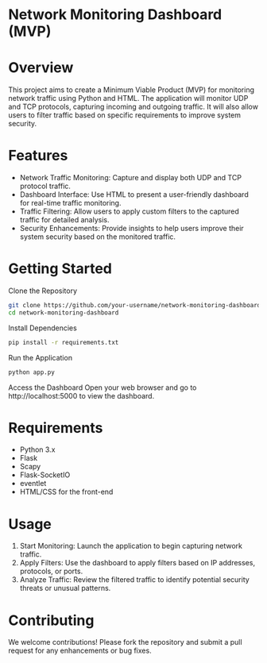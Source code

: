 # Network Monitoring Dashboard (MVP)

# Overview
This project aims to create a Minimum Viable Product (MVP) for monitoring network traffic using Python and HTML. The application will monitor UDP and TCP protocols, capturing incoming and outgoing traffic. It will also allow users to filter traffic based on specific requirements to improve system security.

# Features
- Network Traffic Monitoring: Capture and display both UDP and TCP protocol traffic.
- Dashboard Interface: Use HTML to present a user-friendly dashboard for real-time traffic monitoring.
- Traffic Filtering: Allow users to apply custom filters to the captured traffic for detailed analysis.
- Security Enhancements: Provide insights to help users improve their system security based on the monitored traffic.

# Getting Started

Clone the Repository

```sh
git clone https://github.com/your-username/network-monitoring-dashboard.git
cd network-monitoring-dashboard
```
Install Dependencies

```sh 
pip install -r requirements.txt
```

Run the Application

```sh
python app.py
```
Access the Dashboard
Open your web browser and go to http://localhost:5000 to view the dashboard.

# Requirements
- Python 3.x
- Flask
- Scapy
- Flask-SocketIO
- eventlet
- HTML/CSS for the front-end
# Usage
1. Start Monitoring: Launch the application to begin capturing network traffic.
2. Apply Filters: Use the dashboard to apply filters based on IP addresses, protocols, or ports.
3. Analyze Traffic: Review the filtered traffic to identify potential security threats or unusual patterns.

# Contributing

We welcome contributions! Please fork the repository and submit a pull request for any enhancements or bug fixes.

